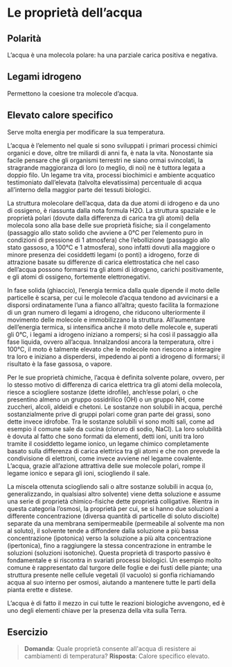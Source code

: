 # Le proprietà dell’acqua

## Polarità
L’acqua è una molecola polare: ha una parziale carica positiva e negativa.

## Legami idrogeno
Permettono la coesione tra molecole d’acqua.

## Elevato calore specifico
Serve molta energia per modificare la sua temperatura.

L’acqua è l’elemento nel quale si sono sviluppati i primari processi chimici organici e dove, oltre tre miliardi di anni fa, è nata la vita. Nonostante sia facile pensare che gli organismi terrestri ne siano ormai svincolati, la stragrande maggioranza di loro (o meglio, di noi) ne è tuttora legata a doppio filo. Un legame tra vita, processi biochimici e ambiente acquatico testimoniato dall’elevata (talvolta elevatissima) percentuale di acqua all’interno della maggior parte dei tessuti biologici.

La struttura molecolare dell’acqua, data da due atomi di idrogeno e da uno di ossigeno, è riassunta dalla nota formula H2O. La struttura spaziale e le proprietà polari (dovute dalla differenza di carica tra gli atomi) della molecola sono alla base delle sue proprietà fisiche; sia il congelamento (passaggio allo stato solido che avviene a 0°C per l’elemento puro in condizioni di pressione di 1 atmosfera) che l’ebollizione (passaggio allo stato gassoso, a 100°C e 1 atmosfera), sono infatti dovuti alla maggiore o minore presenza dei cosiddetti legami (o ponti) a idrogeno, forze di attrazione basate su differenze di carica elettrostatica che nel caso dell’acqua possono formarsi tra gli atomi di idrogeno, carichi positivamente, e gli atomi di ossigeno, fortemente elettronegativi.

In fase solida (ghiaccio), l’energia termica dalla quale dipende il moto delle particelle è scarsa, per cui le molecole d’acqua tendono ad avvicinarsi e a disporsi ordinatamente l’una a fianco all’altra; questo facilita la formazione di un gran numero di legami a idrogeno, che riducono ulteriormente il movimento delle molecole e immobilizzano la struttura. All’aumentare dell’energia termica, si intensifica anche il moto delle molecole e, superati gli 0°C, i legami a idrogeno iniziano a rompersi; si ha così il passaggio alla fase liquida, ovvero all’acqua. Innalzandosi ancora la temperatura, oltre i 100°C, il moto è talmente elevato che le molecole non riescono a interagire tra loro e iniziano a disperdersi, impedendo ai ponti a idrogeno di formarsi; il risultato è la fase gassosa, o vapore.

Per le sue proprietà chimiche, l’acqua è definita solvente polare, ovvero, per lo stesso motivo di differenza di carica elettrica tra gli atomi della molecola, riesce a sciogliere sostanze (dette idrofile), anch’esse polari, o che presentino almeno un gruppo ossidrilico (OH) o un gruppo NH, come zuccheri, alcoli, aldeidi e chetoni. Le sostanze non solubili in acqua, perché sostanzialmente prive di gruppi polari come gran parte dei grassi, sono dette invece idrofobe. Tra le sostanze solubili vi sono molti sali, come ad esempio il comune sale da cucina (cloruro di sodio, NaCl). La loro solubilità è dovuta al fatto che sono formati da elementi, detti ioni, uniti tra loro tramite il cosiddetto legame ionico, un legame chimico completamente basato sulla differenza di carica elettrica tra gli atomi e che non prevede la condivisione di elettroni, come invece avviene nel legame covalente. L’acqua, grazie all’azione attrattiva delle sue molecole polari, rompe il legame ionico e separa gli ioni, sciogliendo il sale.

La miscela ottenuta sciogliendo sali o altre sostanze solubili in acqua (o, generalizzando, in qualsiasi altro solvente) viene detta soluzione e assume una serie di proprietà chimico-fisiche dette proprietà colligative. Rientra in questa categoria l’osmosi, la proprietà per cui, se si hanno due soluzioni a differente concentrazione (diversa quantità di particelle di soluto disciolte) separate da una membrana semipermeabile (permeabile al solvente ma non al soluto), il solvente tende a diffondere dalla soluzione a più bassa concentrazione (ipotonica) verso la soluzione a più alta concentrazione (ipertonica), fino a raggiungere la stessa concentrazione in entrambe le soluzioni (soluzioni isotoniche). Questa proprietà di trasporto passivo è fondamentale e si riscontra in svariati processi biologici. Un esempio molto comune è rappresentato dal turgore delle foglie e dei fusti delle piante; una struttura presente nelle cellule vegetali (il vacuolo) si gonfia richiamando acqua al suo interno per osmosi, aiutando a mantenere tutte le parti della pianta erette e distese.

L’acqua è di fatto il mezzo in cui tutte le reazioni biologiche avvengono, ed è uno degli elementi chiave per la presenza della vita sulla Terra.

## Esercizio
> **Domanda**: Quale proprietà consente all'acqua di resistere ai cambiamenti di temperatura?
> **Risposta**: Calore specifico elevato.
